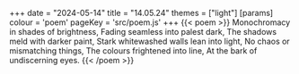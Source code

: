 +++
date = "2024-05-14"
title = "14.05.24"
themes = ["light"]
[params]
  colour = 'poem'
  pageKey = 'src/poem.js'
+++
{{< poem >}}
Monochromacy in shades of brightness,
Fading seamless into palest dark,
The shadows meld with darker paint,
Stark whitewashed walls lean into light,
No chaos or mismatching things,
The colours frightened into line,
At the bark of undiscerning eyes.
{{< /poem >}}